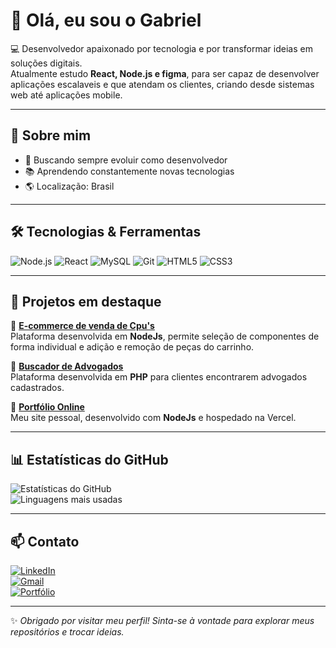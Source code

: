 # 👋 Olá, eu sou o Gabriel  

💻 Desenvolvedor apaixonado por tecnologia e por transformar ideias em soluções digitais.  
Atualmente estudo **React, Node.js e figma**, para ser capaz de desenvolver aplicações escalaveis e que atendam os clientes, criando desde sistemas web até aplicações mobile.  

---

## 🚀 Sobre mim
- 🎯 Buscando sempre evoluir como desenvolvedor  
- 📚 Aprendendo constantemente novas tecnologias  
- 🌎 Localização: Brasil  

---

## 🛠️ Tecnologias & Ferramentas

![Node.js](https://img.shields.io/badge/Node.js-339933?style=flat&logo=node.js&logoColor=white)
![React](https://img.shields.io/badge/React-20232A?style=flat&logo=react&logoColor=61DAFB)
![MySQL](https://img.shields.io/badge/MySQL-4479A1?style=flat&logo=mysql&logoColor=white)
![Git](https://img.shields.io/badge/Git-F05032?style=flat&logo=git&logoColor=white)
![HTML5](https://img.shields.io/badge/HTML5-E34F26?style=flat&logo=html5&logoColor=white)
![CSS3](https://img.shields.io/badge/CSS3-1572B6?style=flat&logo=css3&logoColor=white)

---

## 📌 Projetos em destaque

🔹 [**E-commerce de venda de Cpu's**](https://github.com/brvale/SetupGamer-NodeJS)  
Plataforma desenvolvida em **NodeJs**, permite seleção de componentes de forma individual e adição e remoção de peças do carrinho. 

🔹 [**Buscador de Advogados**](https://github.com/LucasGS2/Direito-Direto)  
Plataforma desenvolvida em **PHP** para clientes encontrarem advogados cadastrados.  

🔹 [**Portfólio Online**](https://gabrielmirandadev.vercel.app/)  
Meu site pessoal, desenvolvido com **NodeJs** e hospedado na Vercel.  

---

## 📊 Estatísticas do GitHub  

![Estatísticas do GitHub](https://github-readme-stats.vercel.app/api?username=GabrielMiranda21&show_icons=true&theme=radical)  
![Linguagens mais usadas](https://github-readme-stats.vercel.app/api/top-langs/?username=GabrielMiranda21&layout=compact&theme=radical)

---

## 📫 Contato

[![LinkedIn](https://img.shields.io/badge/LinkedIn-blue?style=flat&logo=linkedin)](https://www.linkedin.com/in/gabriel-miranda-363269205)  
[![Gmail](https://img.shields.io/badge/Gmail-D14836?style=flat&logo=gmail&logoColor=white)](mailto:gabrielmirand204@gmail.com)  
[![Portfólio](https://img.shields.io/badge/Portfólio-000000?style=flat&logo=firefox&logoColor=white)](https://gabrielmirandadev.vercel.app/)  

---

✨ *Obrigado por visitar meu perfil! Sinta-se à vontade para explorar meus repositórios e trocar ideias.*  
